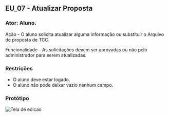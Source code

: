 ## EU_07 - Atualizar Proposta

### Ator: Aluno.

Ação - O aluno solicita atualizar alguma informação ou substituir o Arquivo de proposta de TCC.

Funcionalidade - As solicitações devem ser aprovadas ou não pelo administrador para serem atualizadas.

### Restrições
- O aluno deve estar logado.
- O aluno não pode deixar vazio nenhum campo.


### Protótipo
![Tela de edicao](assets/editarproposta.png)
